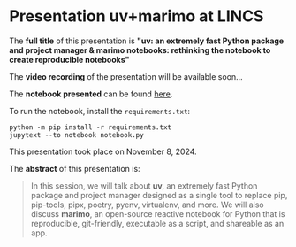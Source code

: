 # Presentation uv+marimo at LINCS

The **full title** of this presentation is **"uv: an extremely fast Python package and project manager & marimo notebooks: rethinking the notebook to create reproducible notebooks"**

The **video recording** of the presentation will be available soon...

The **notebook presented** can be found [here](https://github.com/alonsosilvaallende/2024-11-08_uv_marimo_at_LINCS/blob/main/notebook.py).

To run the notebook, install the `requirements.txt`:
```console
python -m pip install -r requirements.txt
jupytext --to notebook notebook.py
```

This presentation took place on November 8, 2024.

The **abstract** of this presentation is:

> In this session, we will talk about **uv**, an extremely fast Python package and project manager designed as a single tool to replace pip, pip-tools, pipx, poetry, pyenv, virtualenv, and more. We will also discuss **marimo**, an open-source reactive notebook for Python that is reproducible, git-friendly, executable as a script, and shareable as an app.
